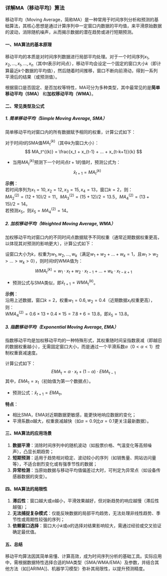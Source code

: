 ### 详解MA（移动平均）算法

移动平均（Moving Average，简称MA）是一种常用于时间序列分析和预测的基础算法，其核心思想是通过计算序列中一定窗口内数据的平均值，来平滑原始数据的波动，消除随机噪声，从而揭示数据的潜在趋势或进行短期预测。


#### 一、MA算法的基本原理
移动平均的本质是对时间序列数据进行局部平均处理。对于一个时间序列$x_1, x_2, ..., x_t, ..., x_n$（其中$t$表示时间点），移动平均会设定一个固定的窗口大小$k$（即计算最近$k$个数据的平均值），然后随着时间推移，窗口不断向前滑动，得到一系列平滑后的结果（或预测值）。

根据窗口是否固定、是否加权等特性，MA可分为多种类型，其中最常见的是**简单移动平均（SMA）** 和**加权移动平均（WMA）**。


#### 二、常见类型及公式
##### 1. 简单移动平均（Simple Moving Average, SMA）
简单移动平均对窗口内的所有数据赋予相同的权重，计算公式如下：

对于时间$t$的SMA值$MA_t^{(k)}$（其中$k$为窗口大小）：
$$
MA_t^{(k)} = \frac{x_t + x_{t-1} + ... + x_{t-k+1}}{k}
$$

- 当用$MA_t^{(k)}$预测下一个时间点$t+1$的值时，预测公式为：
  $$
  \hat{x}_{t+1} = MA_t^{(k)}
  $$

**示例**：  
若时间序列为$x_1=10, x_2=12, x_3=15, x_4=13$，窗口$k=2$，则：  
$MA_2^{(2)} = (12+10)/2=11$，$MA_3^{(2)}=(15+12)/2=13.5$，$MA_4^{(2)}=(13+15)/2=14$。  
若预测$x_5$，则$\hat{x}_5 = MA_4^{(2)} = 14$。


##### 2. 加权移动平均（Weighted Moving Average, WMA）
加权移动平均对窗口内的不同时间点数据赋予不同权重（通常近期数据权重更高，以体现其对预测的影响更大），计算公式如下：

设窗口大小为$k$，权重为$w_1, w_2, ..., w_k$（满足$w_1 + w_2 + ... + w_k = 1$，且$w_1 > w_2 > ... > w_k > 0$），则时间$t$的WMA值为：
$$
WMA_t^{(k)} = w_1 \cdot x_t + w_2 \cdot x_{t-1} + ... + w_k \cdot x_{t-k+1}
$$

- 预测公式与SMA类似，即$\hat{x}_{t+1} = WMA_t^{(k)}$。

**示例**：  
沿用上述数据，窗口$k=2$，权重$w_1=0.6, w_2=0.4$（近期数据$x_t$权重更高），则：  
$WMA_4^{(2)} = 0.6 \times 13 + 0.4 \times 15 = 7.8 + 6 = 13.8$，即$\hat{x}_5 = 13.8$。


##### 3. 指数移动平均（Exponential Moving Average, EMA）
指数移动平均是加权移动平均的一种特殊形式，其权重随时间呈指数衰减（即越旧的数据权重越小），无需固定窗口大小，而是通过一个平滑系数$\alpha$（$0 < \alpha < 1$）控制权重衰减速度。

计算公式如下：
$$
EMA_t = \alpha \cdot x_t + (1 - \alpha) \cdot EMA_{t-1}
$$
其中，$EMA_1 = x_1$（初始值为第一个数据点）。

- 预测公式：$\hat{x}_{t+1} = EMA_t$。

**特点**：  
- 相比SMA，EMA对近期数据更敏感，能更快地响应数据的变化；  
- 平滑系数$\alpha$越大，权重衰减越快（如$\alpha=0.9$比$\alpha=0.1$更关注最新数据）。


#### 三、MA算法的应用场景
1. **数据平滑**：消除时间序列中的随机波动（如股票价格、气温变化等高频噪声），凸显长期趋势；  
2. **短期预测**：适用于趋势相对稳定、波动较小的序列（如销售量、网站访问量等），不适合剧烈变化或有强季节性的数据；  
3. **异常检测**：当原始数据与移动平均值偏差过大时，可判定为异常点（如设备传感器数据的突变）。


#### 四、MA算法的局限性
1. **滞后性**：窗口越大或$\alpha$越小，平滑效果越好，但对新趋势的响应越慢（滞后性越强）；  
2. **无法捕捉复杂模式**：仅能反映数据的局部平均趋势，无法处理非线性趋势、季节性或周期性较强的序列；  
3. **依赖窗口选择**：窗口大小$k$或$\alpha$的选择对结果影响较大，需通过经验或交叉验证确定最优值。


#### 五、总结
移动平均算法因其简单易懂、计算高效，成为时间序列分析的基础工具。实际应用中，需根据数据特性选择合适的MA类型（SMA/WMA/EMA）及参数，并结合其他方法（如[[ARIMA]]、机器学习模型）弥补其局限性，以提升预测精度。